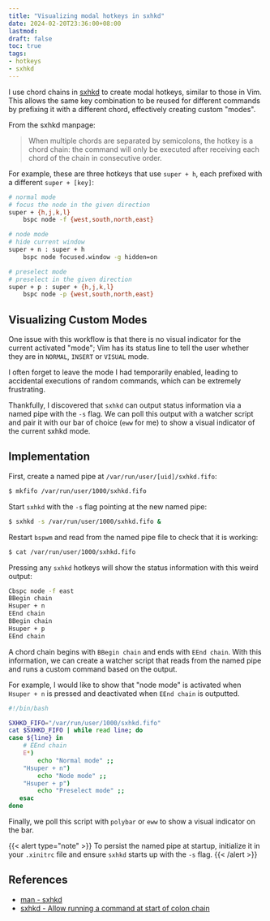 ```yaml
---
title: "Visualizing modal hotkeys in sxhkd"
date: 2024-02-20T23:36:00+08:00
lastmod:
draft: false
toc: true
tags:
- hotkeys
- sxhkd
---
```


I use chord chains in [sxhkd](https://github.com/baskerville/sxhkd) to create
modal hotkeys, similar to those in Vim. This allows the same key combination to
be reused for different commands by prefixing it with a different chord,
effectively creating custom "modes".

From the sxhkd manpage:

>When multiple chords are separated by semicolons, the hotkey is a chord chain:
>the command will only be executed after receiving each chord of the chain in
>consecutive order.

For example, these are three hotkeys that use `super + h`, each prefixed with a
different `super + [key]`:

```bash
# normal mode
# focus the node in the given direction
super + {h,j,k,l}
    bspc node -f {west,south,north,east}

# node mode
# hide current window
super + n : super + h
    bspc node focused.window -g hidden=on

# preselect mode
# preselect in the given direction
super + p : super + {h,j,k,l}
    bspc node -p {west,south,north,east}
```

## Visualizing Custom Modes

One issue with this workflow is that there is no visual indicator for the
current activated "mode"; Vim has its status line to tell the user whether they
are in `NORMAL`, `INSERT` or `VISUAL` mode.

I often forget to leave the mode I had temporarily enabled, leading to
accidental executions of random commands, which can be extremely frustrating.

Thankfully, I discovered that `sxhkd` can output status information via a named
pipe with the `-s` flag. We can poll this output with a watcher script and pair
it with our bar of choice (`eww` for me) to show a visual indicator of the
current sxhkd mode.

## Implementation

First, create a named pipe at `/var/run/user/[uid]/sxhkd.fifo`:

```bash
$ mkfifo /var/run/user/1000/sxhkd.fifo
```

Start `sxhkd` with the `-s` flag pointing at the new named pipe:

```bash
$ sxhkd -s /var/run/user/1000/sxhkd.fifo &
```

Restart `bspwm` and read from the named pipe file to check that it is
working:

```bash
$ cat /var/run/user/1000/sxhkd.fifo
```

Pressing any `sxhkd` hotkeys will show the status information with this weird
output:

```bash
Cbspc node -f east
BBegin chain
Hsuper + n
EEnd chain
BBegin chain
Hsuper + p
EEnd chain
```

A chord chain begins with `BBegin chain` and ends with `EEnd chain`. With this
information, we can create a watcher script that reads from the named pipe and
runs a custom command based on the output.

For example, I would like to show that "node mode" is activated when `Hsuper +
n` is pressed and deactivated when `EEnd chain` is outputted.

```bash
#!/bin/bash

SXHKD_FIFO="/var/run/user/1000/sxhkd.fifo"
cat $SXHKD_FIFO | while read line; do
case ${line} in
    # EEnd chain
    E*)
        echo "Normal mode" ;;
    "Hsuper + n")
        echo "Node mode" ;;
    "Hsuper + p")
        echo "Preselect mode" ;;
   esac
done
```

Finally, we poll this script with `polybar` or `eww` to show a visual
indicator on the bar.

{{< alert type="note" >}}
To persist the named pipe at startup, initialize it in your `.xinitrc` file and
ensure `sxhkd` starts up with the `-s` flag.
{{< /alert >}}

## References
- [man - sxhkd](https://www.mankier.com/1/sxhkd)
- [sxhkd - Allow running a command at start of colon chain](https://github.com/baskerville/sxhkd/issues/140)
